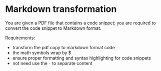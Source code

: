 # Markdown transformation

You are given a PDF file that contains a code snippet; you are required to convert the code snippet to Markdown format.

Requirements:

- transform the pdf copy to markdown format code
- the math symbols wrap by $
- ensure proper formatting and syntax highlighting for code snippets
- not need use the `-` to separate content
